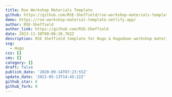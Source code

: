 ```yaml
---
title: Rse Workshop Materials Template
github: https://github.com/RSE-Sheffield/rse-workshop-materials-template
demo: https://rse-workshop-material-template.netlify.app/
author: RSE-Sheffield
author_link: https://github.com/RSE-Sheffield
date: 2023-11-30T08:06:26.762Z
description: RSE Sheffield template for Hugo & Hugodown workshop materials
ssg:
  - Hugo
css: []
cms: []
category: []
draft: false
publish_date: '2020-09-14T07:23:55Z'
update_date: '2021-05-13T14:45:22Z'
github_star: 6
github_fork: 0
---
```

